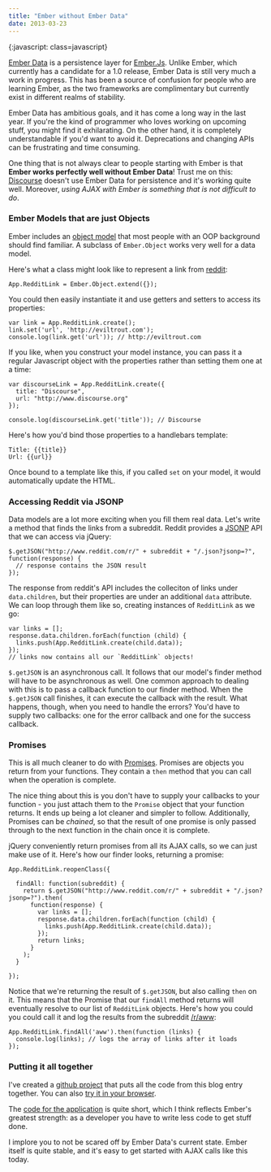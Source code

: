 ```yaml
---
title: "Ember without Ember Data"
date: 2013-03-23
---
```


{:javascript: class=javascript}

[Ember Data](https://github.com/emberjs/data) is a persistence layer for [Ember.Js](http://emberjs.com/).
Unlike Ember, which currently has a candidate for a 1.0 release, Ember Data is still very much
a work in progress. This has been a source of confusion for people who are learning Ember, as the two
frameworks are complimentary but currently exist in different realms of stability.

Ember Data has ambitious goals, and it has come a long way in the last year. If you're the kind of
programmer who loves working on upcoming stuff, you might find it exhilarating. On the other hand, it is
completely understandable if you'd want to avoid it. Deprecations and changing APIs can be frustrating
and time consuming.

One thing that is not always clear to people starting with Ember is that **Ember works perfectly well
without Ember Data**! Trust me on this: [Discourse](https://github.com/discourse/discourse) doesn't use
Ember Data for persistence and it's working quite well. Moreover, *using AJAX with Ember is something that
is not difficult to do*.

### Ember Models that are just Objects

Ember includes an [object model](http://emberjs.com/guides/object-model/classes-and-instances/) that
most people with an OOP background should find familiar. A subclass of `Ember.Object`
works very well for a data model.

Here's what a class might look like to represent a link from [reddit](http://www.reddit.com/):

    App.RedditLink = Ember.Object.extend({});


You could then easily instantiate it and use getters and setters to access its properties:

    var link = App.RedditLink.create();
    link.set('url', 'http://eviltrout.com');
    console.log(link.get('url')); // http://eviltrout.com


If you like, when you construct your model instance, you can pass it a regular Javascript object
with the properties rather than setting them one at a time:

    var discourseLink = App.RedditLink.create({
      title: "Discourse",
      url: "http://www.discourse.org"
    });

    console.log(discourseLink.get('title')); // Discourse

Here's how you'd bind those properties to a handlebars template:

    Title: {{title}}
    Url: {{url}}

Once bound to a template like this, if you called `set` on your model, it would automatically update
the HTML.


### Accessing Reddit via JSONP

Data models are a lot more exciting when you fill them real data. Let's write a method that finds the
links from a subreddit. Reddit provides a [JSONP](http://en.wikipedia.org/wiki/JSONP) API that we can
access via jQuery:

    $.getJSON("http://www.reddit.com/r/" + subreddit + "/.json?jsonp=?", function(response) {
      // response contains the JSON result
    });


The response from reddit's API includes the colleciton of links under `data.children`, but their
properties are under an additional `data` attribute. We can loop through them like so, creating
instances of `RedditLink` as we go:

    var links = [];
    response.data.children.forEach(function (child) {
      links.push(App.RedditLink.create(child.data));
    });
    // links now contains all our `RedditLink` objects!


`$.getJSON` is an asynchronous call. It follows that our model's finder method will have to
be asynchronous as well. One common approach to dealing with this is to pass a callback function to
our finder method. When the `$.getJSON` call finishes, it can execute the callback with the result.
What happens, though, when you need to handle the errors? You'd have to supply two callbacks: one
for the error callback and one for the success callback.

### Promises

This is all much cleaner to do with [Promises](http://blog.parse.com/2013/01/29/whats-so-great-about-javascript-promises/).
Promises are objects you return from your functions. They contain a `then` method that you can call when
the operation is complete.

The nice thing about this is you don't have to supply your callbacks to your function - you just
attach them to the `Promise` object that your function returns. It ends up being a lot cleaner
and simpler to follow. Additionally, Promises can be *chained*, so that the result of one promise is only
passed through to the next function in the chain once it is complete.

jQuery conveniently return promises from all its AJAX calls, so we can just make use of it. Here's
how our finder looks, returning a promise:

    App.RedditLink.reopenClass({

      findAll: function(subreddit) {
        return $.getJSON("http://www.reddit.com/r/" + subreddit + "/.json?jsonp=?").then(
          function(response) {
            var links = [];
            response.data.children.forEach(function (child) {
              links.push(App.RedditLink.create(child.data));
            });
            return links;
          }
        );
      }

    });

Notice that we're returning the result of `$.getJSON`, but also calling `then` on it. This means that the
Promise that our `findAll` method returns will eventually resolve to our list of `RedditLink` objects.
Here's how you could you could call it and log the results from the subreddit [/r/aww](http://www.reddit.com/r/aww):

    App.RedditLink.findAll('aww').then(function (links) {
      console.log(links); // logs the array of links after it loads
    });

### Putting it all together

I've created a [github project](https://github.com/eviltrout/emberreddit) that puts all the code from this
blog entry together. You can also [try it in your browser](http://emberreddit.eviltrout.com/).

The [code for the application](https://github.com/eviltrout/emberreddit/blob/master/js/app.js) is quite
short, which I think reflects Ember's greatest strength: as a developer you have to write less code to get
stuff done.

I implore you to not be scared off by Ember Data's current state. Ember itself is quite stable, and it's
easy to get started with AJAX calls like this today.







